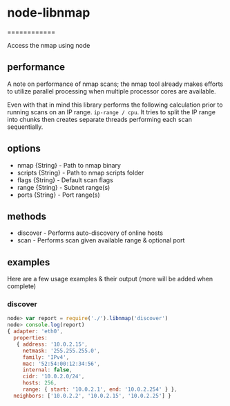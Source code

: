 # node-libnmap #
============

Access the nmap using node

## performance ##
A note on performance of nmap scans; the nmap tool already makes efforts to
utilize parallel processing when multiple processor cores are available.

Even with that in mind this library performs the following calculation prior
to running scans on an IP range. `ip-range / cpu`. It tries to split the
IP range into chunks then creates separate threads performing each scan
sequentially.

## options ##
* nmap {String} - Path to nmap binary
* scripts {String} - Path to nmap scripts folder
* flags {String} - Default scan flags
* range {String} - Subnet range(s)
* ports {String} - Port range(s)

## methods ##
* discover - Performs auto-discovery of online hosts
* scan - Performs scan given available range & optional port

## examples ##
Here are a few usage examples & their output (more will be added when complete)

### discover ###
```javascript
node> var report = require('./').libnmap('discover')
node> console.log(report)
{ adapter: 'eth0',
  properties: 
   { address: '10.0.2.15',
     netmask: '255.255.255.0',
     family: 'IPv4',
     mac: '52:54:00:12:34:56',
     internal: false,
     cidr: '10.0.2.0/24',
     hosts: 256,
     range: { start: '10.0.2.1', end: '10.0.2.254' } },
  neighbors: ['10.0.2.2', '10.0.2.15', '10.0.2.25'] }
```
